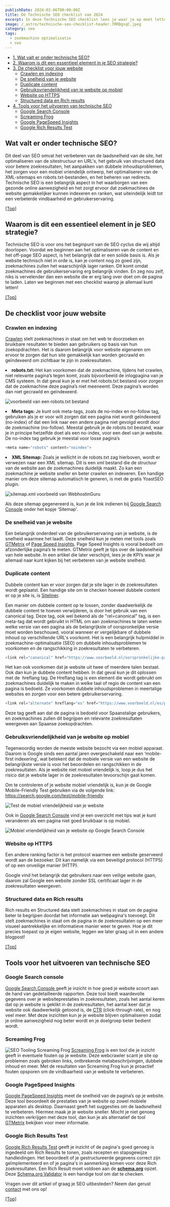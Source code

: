 ```yaml
---
publishDate: 2024-02-06T00:00:00Z
title: Dé Technische SEO checklist van 2024
excerpt: In deze Technische SEO checklist lees je waar je op moet letten om je technische SEO te verbeteren. Dit verhoogt je vindbaarheid in Google.
image: /_astro/technische-seo-checklist-header.7RRDgsqC.jpeg
category: seo
tags:
  - zoekmachine optimalisatie
  - seo
---
```

- [1. Wat valt er onder technische SEO?](#wat-valt-er-onder-technische-seo)
- [2. Waarom is dit een essentieel element in je SEO strategie?](#waarom-is-dit-een-essentieel-element-in-je-seo-strategie)
- [3. De checklist voor jouw website](#de-checklist-voor-jouw-website)
  - [Crawlen en indexing](#crawlen-en-indexing)
  - [De snelheid van je website](#de-snelheid-van-je-website)
  - [Duplicate content](#duplicate-content)
  - [Gebruiksvriendelijkheid van je website op mobiel](#gebruiksvriendelijkheid-van-je-website-op-mobiel)
  - [Website op HTTPS](#website-op-https)
  - [Structured data en Rich results](#structured-data-en-rich-results)
- [4. Tools voor het uitvoeren van technische SEO](#tools-voor-het-uitvoeren-van-technische-seo)
  - [Google Search Console](#google-search-console)
  - [Screaming Frog](#screaming-frog)
  - [Google PageSpeed Insights](#google-pagespeed-insights)
  - [Google Rich Results Test](#google-rich-results-test)

## Wat valt er onder technische SEO?
Dit deel van SEO omvat het verbeteren van de laadsnelheid van de site, het optimaliseren van de sitestructuur en URL's, het gebruik van structured data voor betere zoekresultaten, het aanpakken van dubbele inhoudsproblemen, het zorgen voor een mobiel vriendelijk ontwerp, het optimaliseren van de XML-sitemaps en robots.txt-bestanden, en het beheren van redirects. Technische SEO is een belangrijk aspect in het waarborgen van een gezonde online aanwezigheid en het zorgt ervoor dat zoekmachines de website gemakkelijker kunnen indexeren en ranken, wat uiteindelijk leidt tot een verbeterde vindbaarheid en gebruikerservaring.

[[Top]](#top)

## Waarom is dit een essentieel element in je SEO strategie?
Technische SEO is voor ons het beginpunt van de SEO cyclus die wij altijd doorlopen. Voordat we beginnen aan het optimaliseren van de content en het off-page SEO aspect, is het belangrijk dat er een solide basis is. Als je website technisch niet in orde is, kan je content nog zo goed zijn, zoekmachines zullen het waarschijnlijk lager ranken. Dit komt omdat zoekmachines de gebruikerservaring erg belangrijk vinden. En zeg nou zelf, niks is vervelender dan een website die er erg lang over doet om de pagina te laden. Laten we beginnen met een checklist waarop je allemaal kunt letten!

[[Top]](#top)

## De checklist voor jouw website
### Crawlen en indexing
<a href="/wat-is-crawlen">Crawlen</a> stelt zoekmachines in staat om het web te doorzoeken en bruikbare resultaten te bieden aan gebruikers op basis van hun zoekopdrachten. Het is daarom belangrijk voor website eigenaren om ervoor te zorgen dat hun site gemakkelijk kan worden gecrawld en geïndexeerd om zichtbaar te zijn in zoekresultaten.
	
  <li><b>robots.txt: </b>Het kan voorkomen dat de zoekmachine, tijdens het crawlen, niet relevante pagina’s tegen komt, zoals bijvoorbeeld de inlogpagina van je CMS systeem. In dat geval kun je er met het robots.txt bestand voor zorgen dat de zoekmachine deze pagina’s niet meeneemt. Deze pagina’s worden dan niet gecrawld en geïndexeerd.</li>

  ![voorbeeld van een robots.txt bestand](src/assets/images/robots-txt-bestand.jpg)

  <li><b>Meta tags: </b>Je kunt ook meta-tags, zoals de no-index en no-follow tag, gebruiken als je er voor wilt zorgen dat een pagina niet wordt geïndexeerd (no-index) of dat een link naar een andere pagina niet gevolgd wordt door de zoekmachine (no-follow). Meestal gebruik je de robots.txt bestand, waar je in principe hetzelfde doet als een no-index, voor een deel van je website. De no-index tag gebruik je meestal voor losse pagina’s</li>
  
  ```javascript
  <meta name="robots" content="noindex">
  ```

  <li><b>XML Sitemap: </b>Zoals je wellicht in de robots.txt zag hierboven, wordt er verwezen naar een XML sitemap. Dit is een xml bestand die de structuur van de website aan de zoekmachines duidelijk maakt. Zo kan een zoekmachine je website sneller en beter crawlen en indexeren. Een handige manier om deze sitemap automatisch te generen, is met de gratis YoastSEO plugin.</li>

  ![sitemap.xml voorbeeld van WebhostinGuru](src/assets/images/sitemap-xml-voorbeeld.jpg)

  Als deze sitemap gegenereerd is, kun je de link indienen bij <a href="https://search.google.com/search-console/about" target="_blank" rel="noopener">Google Search Console</a> onder het kopje ‘Sitemap'.

  ### De snelheid van je website
  Een belangrijk onderdeel van de gebruikerservaring van je website, is de snelheid waarmee het laadt. Deze snelheid kun je meten met tools zoals <a href="https://gtmetrix.com/" target="_blank" rel="noopener">GTMetrix</a> of <a href="https://pagespeed.web.dev/" target="_blank" rel="noopener">Page Speed Insights</a>. Page Speed Insights is vooral bedoelt om afzonderlijke pagina’s te meten. GTMetrix geeft je tips over de laadsnelheid van hele website. In een artikel die later verschijnt, lees je de KPI’s waar je allemaal naar kunt kijken bij het verbeteren van je website snelheid.

  ### Duplicate content
  Dubbele content kan er voor zorgen dat je site lager in de zoekresultaten wordt geplaatst. Een handige site om te checken hoeveel dubbele content er op je site is, is <a href="https://www.siteliner.com/" target="_blank" rel="noopener">Siteliner</a>.
  
  Een manier om dubbele content op te lossen, zonder daadwerkelijk de dubbele content te hoeven verwijderen, is door het gebruik van een canonical tag. Deze tag, ook wel bekend als de "rel=canonical" tag, is een meta-tag dat wordt gebruikt in HTML om aan zoekmachines te laten weten welke versie van een pagina als de belangrijkste of oorspronkelijke versie moet worden beschouwd, vooral wanneer er vergelijkbare of dubbele inhoud op verschillende URL's voorkomt. Het is een belangrijk hulpmiddel in zoekmachine-optimalisatie (SEO) om dubbele inhoudsproblemen te voorkomen en de rangschikking in zoekresultaten te verbeteren.

  ```javascript
  <link rel="canonical" href="https://www.voorbeeld.nl/oorspronkelijke-pagina">
  ```

  Het kan ook voorkomen dat je website uit twee of meerdere talen bestaat. Ook dan kun je dubbele content hebben. In dat geval kun je dit oplossen met de  hreflang tag. De Hreflang tag is een element die wordt gebruikt om zoekmachines duidelijk te maken in welke taal of regio de content van een pagina is bedoeld. Ze voorkomen dubbele inhoudsproblemen in meertalige websites en zorgen voor een betere gebruikerservaring.

  ```javascript
  <link rel="alternate" hreflang="es" href="https://www.voorbeeld.nl/es/pagina">
  ```

  Deze tag geeft aan dat de pagina is bedoeld voor Spaanstalige gebruikers, en zoekmachines zullen dit begrijpen en relevante zoekresultaten weergeven aan Spaanse zoekopdrachten.

  ### Gebruiksvriendelijkheid van je website op mobiel

  Tegenwoordig worden de meeste website bezocht via een mobiel apparaat. Daarom is Google sinds een aantal jaren overgeschakeld naar een ‘mobile-first indexering’, wat betekent dat de mobiele versie van een website de belangrijkste versie is voor het beoordelen en rangschikken in de zoekresultaten. Als je website niet mobiel vriendelijk is, loop je dus het risico dat je website lager in de zoekresultaten tevoorschijn gaat komen.
  
  Om te controleren of je website mobiel vriendelijk is, kun je de Google Mobile-Friendly Test gebruiken via de volgende link: <a href="https://search.google.com/test/mobile-friendly" target="_blank" rel="noopener"><span>https://search.google.com/test/mobile-friendly</span></a>

  ![Test de mobiel vriendelijkheid van je website](src/assets/images/test-mobiel-vriendelijkheid.jpg)

  Ook in <a href="https://search.google.com/search-console/about" target="_blank" rel="noopener">Google Search Console</a> vind je een overzicht met tips wat je kunt veranderen als een pagina niet goed bruikbaar is op mobiel.

  ![Mobiel vriendelijkheid van je website op Google Search Console](src/assets/images/mobiel-vriendelijk-website-seo.jpg)

  ### Website op HTTPS
  Een andere ranking factor is het protocol waarmee een website geserveerd wordt aan de bezoeker. Dit kan namelijk via een beveiligd protocol (HTTPS) of op een onveilige manier (HTTP).

  Google vind het belangrijk dat gebruikers naar een veilige website gaan, daarom zal Google een website zonder SSL certificaat lager in de zoekresultaten weergeven.

  ### Structured data en Rich results
  Rich results en Structured data stelt zoekmachines in staat om de pagina beter te begrijpen doordat het informatie aan webpagina's toevoegt. Dit stelt zoekmachines in staat om de pagina in de zoekresultaten op een meer visueel aantrekkelijke en informatieve manier weer te geven. Hoe je dit precies toepast op je eigen website, leggen we later graag uit in een andere blogpost!

  [[Top]](#top)

  ## Tools voor het uitvoeren van technische SEO
  ### Google Search console
  <a href="https://search.google.com/search-console" target="_blank" rel="noopener">Google Search Console </a>geeft je inzicht in hoe goed je website scoort aan de hand van gedetailleerde rapporten. Deze tool biedt waardevolle gegevens over je websiteprestaties in zoekresultaten, zoals het aantal keren dat op je website is geklikt in de zoekresultaten, het aantal keer dat je website ook daadwerkelijk getoond is, de <a href="https://support.google.com/google-ads/answer/2615875?hl=nl#:~:text=De%20CTR%20is%20het%20aantal,zou%20uw%20CTR%205%25%20zijn." target="_blank" rel="noopener">CTR</a> (click-through rate), en nog veel meer. Met deze inzichten kun je je website blijven optimaliseren zodat je online aanwezigheid nog beter wordt en je doelgroep beter bedient wordt.

  ### Screaming Frog
  ![SEO Tooling Screaming Frog](src/assets/images/screaming-frog-seo-tooling.jpg)
  <a href="https://www.screamingfrog.co.uk/seo-spider/" target="_blank" rel="noopener">Screaming Frog</a> is een tool die je inzicht geeft in eventuele fouten op je website. Deze webcrawler scant je site op problemen zoals gebroken links, ontbrekende metabeschrijvingen, dubbele inhoud en meer. Met de resultaten van Screaming Frog kun je proactief fouten opsporen om de vindbaarheid van je website te verbeteren.

  ### Google PageSpeed Insights
  <a href="https://pagespeed.web.dev/" target="_blank" rel="noopener">Google PageSpeed Insights</a> meet de snelheid van de pagina’s op je website. Deze tool beoordeelt de prestaties van je website op zowel mobiele apparaten als desktop. Daarnaast geeft het suggesties om de laadsnelheid te verbeteren. Hiermee maak je je website sneller. Mocht je niet genoeg inzichten verkrijgen met deze tool, dan kun je als alternatief de tool <a href="https://gtmetrix.com/" target="_blank" rel="noopener">GTMetrix</a> bekijken voor meer informatie.

  ### Google Rich Results Test
  <a href="https://search.google.com/test/rich-results" target="_blank" rel="noopener">Google Rich Results Test</a> geeft je inzicht of de pagina's goed genoeg is ingedeeld om Rich Results te tonen, zoals recepten en stapsgewijze handleidingen. Het beoordeelt of je gestructureerde gegevens correct zijn geïmplementeerd en of je pagina's in aanmerking komen voor deze Rich zoekresultaten. Een Rich Result moet voldoen aan de <a href="https://schema.org"><span><b>schema.org</b></span></a> opzet. Deze <a href="https://validator.schema.org/" target="_blank" rel="noopener">Schema.org Validator</a> is een handige tool om dat te checken.

  Vragen over dit artikel of graag je SEO uitbesteden? Neem dan gerust <a href="/contact">contact</a> met ons op!</p>

  [[Top]](#top)